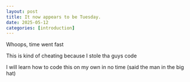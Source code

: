 ```yaml
---
layout: post
title: It now appears to be Tuesday.
date: 2025-05-12
categories: [introduction]
---
```


Whoops, time went fast

This is kind of cheating because I stole tha guys code

I will learn how to code this on my own in no time (said the man in the big hat)

